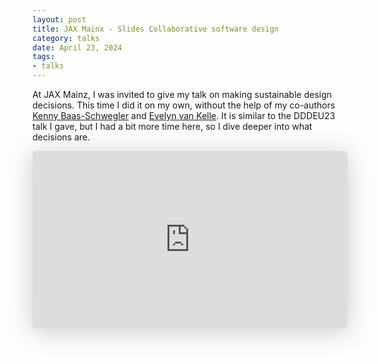 ```yaml
---
layout: post
title: JAX Mainx - Slides Collaborative software design
category: talks
date: April 23, 2024
tags:
- talks
---
```


At JAX Mainz, I was invited to give my talk on making sustainable design decisions. This time I did it on my own, without the help of my co-authors [Kenny Baas-Schwegler](https://twitter.com/kenny_baas) and [Evelyn van Kelle](https://twitter.com/EvelynvanKelle). It is similar to the DDDEU23 talk I gave, but I had a bit more time here, so I dive deeper into what decisions are.

<!--more-->

<iframe class="speakerdeck-iframe" style="border: 0px; background: rgba(0, 0, 0, 0.1) padding-box; margin: 0px; padding: 0px; border-radius: 6px; box-shadow: rgba(0, 0, 0, 0.2) 0px 5px 40px; width: 100%; height: auto; aspect-ratio: 560 / 315;" frameborder="0" src="https://speakerdeck.com/player/f4924a18bd7fb6ee1bda8db7b696ea9d" title="Collaborative software design" allowfullscreen="true" data-ratio="1.7777777777777777"></iframe>